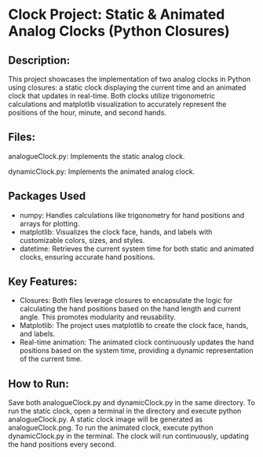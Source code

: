 # Clock Project: Static & Animated Analog Clocks (Python Closures)

## Description: 

This project showcases the implementation of two analog clocks in Python using closures: a static clock displaying the current time and an animated clock that updates in real-time. Both clocks utilize trigonometric calculations and matplotlib visualization to accurately represent the positions of the hour, minute, and second hands.

## Files:

analogueClock.py: Implements the static analog clock.

dynamicClock.py: Implements the animated analog clock.

## Packages Used
* numpy: Handles calculations like trigonometry for hand positions and arrays for plotting.
* matplotlib: Visualizes the clock face, hands, and labels with customizable colors, sizes, and styles.
* datetime: Retrieves the current system time for both static and animated clocks, ensuring accurate hand positions.
## Key Features:

- Closures: Both files leverage closures to encapsulate the logic for calculating the hand positions based on the hand length and current angle. This promotes modularity and reusability.
- Matplotlib: The project uses matplotlib to create the clock face, hands, and labels.
- Real-time animation: The animated clock continuously updates the hand positions based on the system time, providing a dynamic representation of the current time.

## How to Run:

Save both analogueClock.py and dynamicClock.py in the same directory.
To run the static clock, open a terminal in the directory and execute python analogueClock.py. A static clock image will be generated as analogueClock.png.
To run the animated clock, execute python dynamicClock.py in the terminal. The clock will run continuously, updating the hand positions every second.

